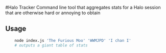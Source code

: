 #Halo Tracker
Command line tool that aggregates stats for a Halo session that are otherwise hard or annoying to obtain

## Usage

```bash
	node index.js 'The Furious Moo' 'WWMJPD' 'I chan I'
	# outputs a giant table of stats
```
